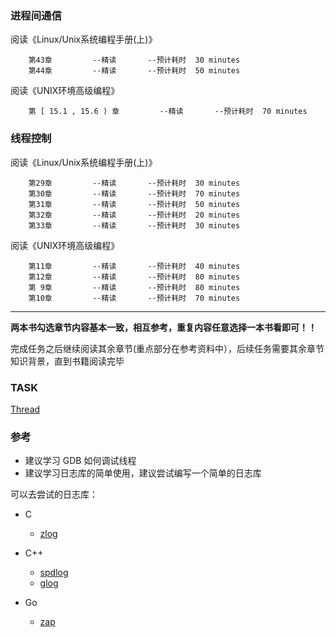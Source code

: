 ### 进程间通信

  阅读《Linux/Unix系统编程手册(上)》

        第43章         --精读       --预计耗时  30 minutes
        第44章         --精读       --预计耗时  50 minutes

  阅读《UNIX环境高级编程》

        第 [ 15.1 , 15.6 ) 章         --精读       --预计耗时  70 minutes

### 线程控制

  阅读《Linux/Unix系统编程手册(上)》

        第29章         --精读       --预计耗时  30 minutes
        第30章         --精读       --预计耗时  70 minutes
        第31章         --精读       --预计耗时  50 minutes
        第32章         --精读       --预计耗时  20 minutes
        第33章         --精读       --预计耗时  30 minutes

  阅读《UNIX环境高级编程》

        第11章         --精读       --预计耗时  40 minutes
        第12章         --精读       --预计耗时  80 minutes
        第 9章         --精读       --预计耗时  80 minutes
        第10章         --精读       --预计耗时  70 minutes

---

**两本书勾选章节内容基本一致，相互参考，重复内容任意选择一本书看即可！！**

完成任务之后继续阅读其余章节(重点部分在参考资料中），后续任务需要其余章节知识背景，直到书籍阅读完毕


### TASK
 [Thread](../project/Thread.md)


### 参考

- 建议学习 GDB 如何调试线程
- 建议学习日志库的简单使用，建议尝试编写一个简单的日志库

可以去尝试的日志库：

- C
    - [zlog](http://hardysimpson.github.com/zlog)

- C++

    - [spdlog](https://github.com/gabime/spdlog)
    - [glog](https://github.com/google/glog)

- Go
    - [zap](https://github.com/uber-go/zap)
